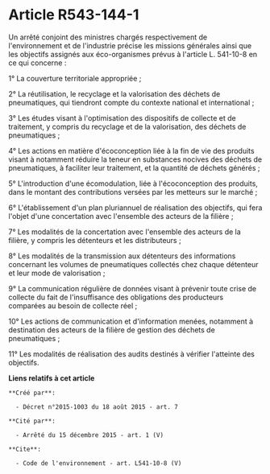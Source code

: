 # Article R543-144-1

Un arrêté conjoint des ministres chargés respectivement de l'environnement et de l'industrie précise les missions générales
ainsi que les objectifs assignés aux éco-organismes prévus à l'article L. 541-10-8 en ce qui concerne :

1° La couverture territoriale appropriée ;

2° La réutilisation, le recyclage et la valorisation des déchets de pneumatiques, qui tiendront compte du contexte national
et international ;

3° Les études visant à l'optimisation des dispositifs de collecte et de traitement, y compris du recyclage et de la
valorisation, des déchets de pneumatiques ;

4° Les actions en matière d'écoconception liée à la fin de vie des produits visant à notamment réduire la teneur en
substances nocives des déchets de pneumatiques, à faciliter leur traitement, et la quantité de déchets générés ;

5° L'introduction d'une écomodulation, liée à l'écoconception des produits, dans le montant des contributions versées par les
metteurs sur le marché ;

6° L'établissement d'un plan pluriannuel de réalisation des objectifs, qui fera l'objet d'une concertation avec l'ensemble
des acteurs de la filière ;

7° Les modalités de la concertation avec l'ensemble des acteurs de la filière, y compris les détenteurs et les
distributeurs ;

8° Les modalités de la transmission aux détenteurs des informations concernant les volumes de pneumatiques collectés chez
chaque détenteur et leur mode de valorisation ;

9° La communication régulière de données visant à prévenir toute crise de collecte du fait de l'insuffisance des obligations
des producteurs comparées au besoin de collecte réel ;

10° Les actions de communication et d'information menées, notamment à destination des acteurs de la filière de gestion des
déchets de pneumatiques ;

11° Les modalités de réalisation des audits destinés à vérifier l'atteinte des objectifs.

**Liens relatifs à cet article**

	**Créé par**:

	  - Décret n°2015-1003 du 18 août 2015 - art. 7

	**Cité par**:

	  - Arrêté du 15 décembre 2015 - art. 1 (V)

	**Cite**:

	  - Code de l'environnement - art. L541-10-8 (V)

